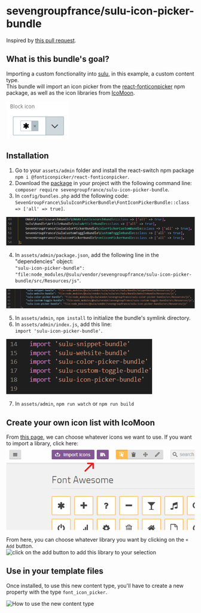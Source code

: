 # sevengroupfrance/sulu-icon-picker-bundle

Inspired by [this pull request](https://github.com/sulu/sulu-demo/pull/66).

## What is this bundle's goal?
Importing a custom fonctionality into [sulu](https://github.com/sulu/sulu), in this example, a custom content type.\
This bundle will import an icon picker from the [react-fonticonpicker](https://www.npmjs.com/package/@fonticonpicker/react-fonticonpicker) npm package, as well as the icon libraries from [IcoMoon](https://icomoon.io/).

![How the icon picker looks in sulu's admin](assets/images/ip-1.png)

## Installation
1. Go to your `assets/admin` folder and install the react-switch npm package `npm i @fonticonpicker/react-fonticonpicker`.
2. Download the [package](https://packagist.org/packages/sevengroupfrance/sulu-icon-picker-bundle) in your project with the following command line:\
`composer require sevengroupfrance/sulu-icon-picker-bundle`.
3. In `config/bundles.php` add the following code:\
`SevenGroupFrance\SuluIconPickerBundle\FontIconPickerBundle::class => ['all' => true]`.

![bundles.php file with additional line](assets/images/ip-2.png)

4. In `assets/admin/package.json`, add the following line in the "dependencies" object:\
`"sulu-icon-picker-bundle": "file:node_modules/@sulu/vendor/sevengroupfrance/sulu-icon-picker-bundle/src/Resources/js"`.

![package.json file with additional line](assets/images/ip-3.png)

5. In `assets/admin`, `npm install` to initialize the bundle's symlink directory.
6. In `assets/admin/index.js`, add this line:\
`import 'sulu-icon-picker-bundle'`.

![index.js file with additional line](assets/images/ip-4.png)

7. In `assets/admin`, `npm run watch` or `npm run build`

## Create your own icon list with IcoMoon
From [this page](https://icomoon.io/app/#/select), we can choose whatever icons we want to use. If you want to import a library, click here:\
![click on the icon with the books in it](assets/images/ip-5.png)

From here, you can choose whatever library you want by clicking on the `+  Add` button.\
![click 
on the add button to add this library to your selection](assets/images/ip-6.png)


## Use in your template files
Once installed, to use this new content type, you'll have to create a new property with the type `font_icon_picker`.

![How to use the new content type](assets/images/ct-5.png)

